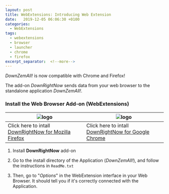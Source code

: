 ```yaml
---
layout: post
title: WebExtensions: Introducing Web Extension
date:   2019-12-05 06:06:30 +0100
categories:
  - WebExtensions
tags:
  - webextensions
  - browser
  - launcher
  - chrome
  - firefox
excerpt_separator:  <!--more-->
---
```


*DownZemAll!* is now compatible with Chrome and Firefox!

The add-on *DownRightNow* sends data from your web browser to the standalone application *DownZemAll!*.


### Install the Web Browser Add-on (WebExtensions)

| ![logo](/DownZemAll/assets/images/firefox.png) | ![logo](/DownZemAll/assets/images/chrome.png) |
|-----------------------------------|----------------------------------|
| Click here to intall [DownRightNow for Mozilla Firefox](https://addons.mozilla.org/en-US/firefox/addon/down-right-now/ "https://addons.mozilla.org/en-US/firefox/addon/down-right-now/") | Click here to intall [DownRightNow for Google Chrome](https://chrome.google.com/webstore/detail/down-right-now/modofbhnhlagjmejdbalnijgncppjeio "https://chrome.google.com/webstore/detail/down-right-now/modofbhnhlagjmejdbalnijgncppjeio") |


1. Install **DownRightNow** add-on

2. Go to the install directory of the Application (*DownZemAll!*), and follow the instructions in `ReadMe.txt`

3. Then, go to "*Options*" in the WebExtension interface in your Web Browser. It should tell you if it's correctly connected with the Application. 


